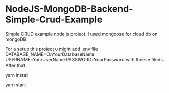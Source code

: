 # NodeJS-MongoDB-Backend-Simple-Crud-Example

Simple CRUD example node js project. I used mongoose for cloud db on mongoDB.

For a setup this project u might add .env file  
DATABASE_NAME=OnYourDatabaseName  
USERNAME=YourUserName
PASSWORD=YourPassword 
with theese fileds. After that

yarn install

yarn start
